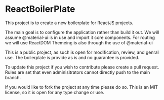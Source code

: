 # ReactBoilerPlate

This project is to create a new boilerplate for ReactJS projects.

The main goal is to configure the application rather than build it out.
We will assume @material-ui is in use and import it core components.
For routing we will use ReactDOM
Themeing is also through the use of @material-ui

This is a public project, as such is open for modification, review, and genral use.  The boilerplate is provide as is and no guarantee is provided.

To update this project if you wish to contribute please create a pull request.  Rules are set that even adminisitrators cannot directly push to the main branch.

If you would like to fork the project at any time please do so.  This is an MIT license, so it is open for any type change or use.  
